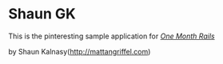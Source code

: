 # Shaun GK

This is the pinteresting sample application for
[*One Month Rails*](http://onemonthrails.com)

by Shaun Kalnasy(http://mattangriffel.com)